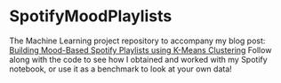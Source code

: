 # SpotifyMoodPlaylists

The Machine Learning project repository to accompany my blog post: [Building Mood-Based Spotify Playlists using K-Means Clustering](https://veeraldoesdata.com/SpotifyMoodPlaylists/) Follow along with the code to see how I obtained and worked with my Spotify notebook, or use it as a benchmark to look at your own data!

